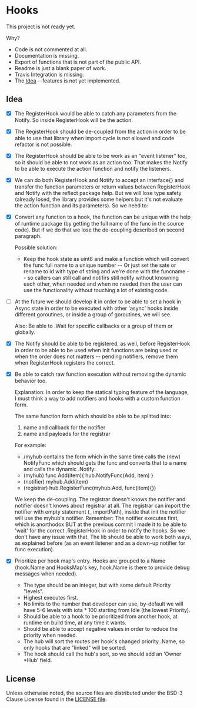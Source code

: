 # Hooks

This project is not ready yet.

Why?

- Code is not commented at all.
- Documentation is missing.
- Export of functions that is not part of the public API.
- Readme is just a blank paper of work.
- Travis Integration is missing.
- The [Idea](#idea) --features is not yet implemented. 
 

## Idea 

- [x] The RegisterHook would be able to catch any parameters
	from the Notify. So inside RegisterHook will be the action.

- [x] The RegisterHook should be de-coupled from the action
	in order to be able to use that library when import cycle
	is not allowed and code refactor is not possible.

- [x] The RegisterHook should be able to be work as an
	"event listener" too, so it should be able to not work
	as an action too. That makes the Notify to be able to execute
	the action function and notify the listeners.

- [x] We can do both RegisterHook and
	Notify to accept an interface{} and transfer the
	function parameters or return values between RegisterHook
	and Notify with the reflect package help.
	But we will lose type safety (already losed, the library
	provides some helpers but it's not evaluate the
	action function and its parameters).
	So we need to:

- [x] Convert any function to a hook, the function can be
	unique with the help of runtime package
	(by getting the full name of the func in the source code).
	But if we do that we lose the de-coupling described on second paragraph.
	
	Possible solution:
	- Keep the hook state as uint8 and make a function
	which will convert the func full name to
	a unique number -- Or just set the sate or rename to id with type of string and we're done with the funcname --
	so callers can still call
	and notifirs still notify without knowning each other, when needed and when no needed then
	the user can use the functionality without 
	touching a lot of existing code. 

- [ ] At the future we should develop it in order to be able to set a hook in Async state
    in order to be executed with other 'async' hooks inside different goroutines,
    or inside a group of goroutines, we will see. 

	Also:
	Be able to .Wait for specific callbacks or a group of them or globally.

- [x] The Notify should be able to be registered, as well, before RegisterHook in order to be able to be used
	when init functions are being used or when the order does not matters -- pending notifiers, remove them when RegisterHook registers the correct.

- [x] Be able to catch raw function execution without removing the dynamic behavior too. 

	Explanation: In order to keep the statical typing feature of the language, 
	I must think a way to add notifiers and hooks with a custom function form. 

	The same function form which should be able to be splitted into: 
	1. name and callback for the notifier
	2. name and payloads for the registrar

	For example:
	- /myhub contains the form which in the same time calls the (new) NotifyFunc which
		should gets the func and converts that to a name and calls the dynamic .Notify: 
	- (myhub) func Add(item){ hub.NotifyFunc(Add, item) }
	- (notifier) myhub.Add(item)
	- (registrar) hub.RegisterFunc(myhub.Add, func(item){})
	 
	 We keep the de-coupling. The registrar doesn't knows the notifier and notifier doesn't knows about registrar at all.
	 The registrar can import the notifier with empty statement (_ importPath), inside that init the notifier will use
	 the myhub's notifier. Remember: The notifier executes first, which is anorthodox BUT at the previous commit
	 I made it to be able to 'wait' for the correct .RegisterHook in order to notify the hooks. So we don't have any issue
	 with that. The lib should be able to work both ways, as explained before (as an event listener and as a down-up notifier for func execution).

- [x] Prioritize per hook map's entry. Hooks are grouped to a Name (hook.Name and HooksMap's key, hook.Name is there to provide debug messages when needed).

	- The type should be an integer, but with some default Priority "levels".
	- Highest executes first.
	- No limits to the number that developer can use, by-default we will have 5-6 levels with iota * 100 starting from Idle (the lowest Priority).
	- Should be able to a hook to be prioritized from another hook, at runtime on build time, at any time it wants.
	- Should be able to accept negative values in order to reduce the priority when needed.
	- The hub will sort the routes per hook's changed priority .Name, so only hooks that are "linked" will be sorted.
	- The hook should call the hub's sort, so we should add an 'Owner *Hub' field.

## License

Unless otherwise noted, the source files are distributed
under the BSD-3 Clause License found in the [LICENSE file](LICENSE).